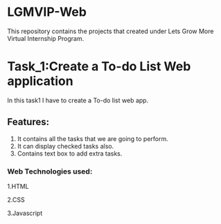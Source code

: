 # LGMVIP-Web
This repository contains the projects that created under Lets Grow More Virtual Internship Program.
# Task_1:Create a To-do List Web application
In this task1 I have to create a To-do list web app.
## Features:
1. It contains all the tasks that we are going to perform.
2. It can display checked tasks also.
3. Contains text box to add extra tasks.
### Web Technologies used:
1.HTML

2.CSS

3.Javascript
